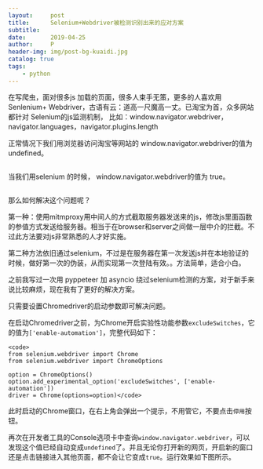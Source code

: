 ```yaml
---
layout:     post
title:      Selenium+Webdriver被检测识别出来的应对方案
subtitle:   
date:       2019-04-25
author:     P
header-img: img/post-bg-kuaidi.jpg
catalog: true
tags:
    - python
---
```

在写爬虫，面对很多js 加载的页面，很多人束手无策，更多的人喜欢用Senlenium+ Webdriver，古语有云：道高一尺魔高一丈。已淘宝为首，众多网站都针对 Selenium的js监测机制， 比如：window.navigator.webdriver，navigator.languages，navigator.plugins.length

正常情况下我们用浏览器访问淘宝等网站的 window.navigator.webdriver的值为 undefined。 





<img class="wp-image-86" src="http://www.cnseu.net/wp-content/uploads/2019/02/image.png" alt="" />

当我们用selenium 的时候， window.navigator.webdriver的值为 true。





<img class="wp-image-87" src="http://www.cnseu.net/wp-content/uploads/2019/02/image-1.png" alt="" />

那么如何解决这个问题呢？  

第一种：使用mitmproxy用中间人的方式截取服务器发送来的js，修改js里面函数的参值方式发送给服务器。相当于在browser和server之间做一层中介的拦截。不过此方法要对js非常熟悉的人才好实施。

第二种方法依旧通过selenium，不过是在服务器在第一次发送js并在本地验证的时候，做好第一次的伪装，从而实现第一次登陆有效。。方法简单，适合小白。

之前我写过一次用 pyppeteer 加 asyncio 绕过selenium检测的方案，对于新手来说比较麻烦，现在我有了更好的解决方案。

只需要设置Chromedriver的启动参数即可解决问题。

在启动Chromedriver之前，为Chrome开启实验性功能参数`excludeSwitches`，它的值为`['enable-automation']`，完整代码如下：

```
<code>
from selenium.webdriver import Chrome
from selenium.webdriver import ChromeOptions

option = ChromeOptions()
option.add_experimental_option('excludeSwitches', ['enable-automation'])
driver = Chrome(options=option)</code>
```

此时启动的Chrome窗口，在右上角会弹出一个提示，不用管它，不要点击`停用`按钮。

再次在开发者工具的Console选项卡中查询`window.navigator.webdriver`，可以发现这个值已经自动变成`undefined`了。并且无论你打开新的网页，开启新的窗口还是点击链接进入其他页面，都不会让它变成`true`。运行效果如下图所示。

<img class="wp-image-88" src="http://www.cnseu.net/wp-content/uploads/2019/02/image-2.png" alt="" />
